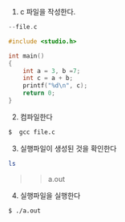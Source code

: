 1. c 파일을 작성한다.
```c
--file.c

#include <studio.h>

int main()
{
    int a = 3, b =7;
    int c = a + b;
    printf("%d\n", c);
    return 0;
}
```
2. 컴파일한다
```bash
$  gcc file.c
```
3. 실행파일이 생성된 것을 확인한다
```bash
ls
```
>>a.out
4. 실행파일을 실행한다
```bash
$ ./a.out
```

